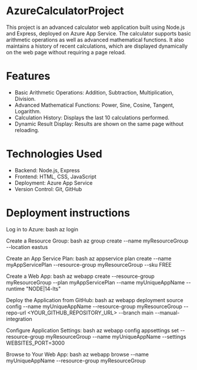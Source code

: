 # AzureCalculatorProject
This project is an advanced calculator web application built using Node.js and Express, deployed on Azure App Service. The calculator supports basic arithmetic operations as well as advanced mathematical functions. It also maintains a history of recent calculations, which are displayed dynamically on the web page without requiring a page reload.


# Features
* Basic Arithmetic Operations: Addition, Subtraction, Multiplication, Division.
* Advanced Mathematical Functions: Power, Sine, Cosine, Tangent, Logarithm.
* Calculation History: Displays the last 10 calculations performed.
* Dynamic Result Display: Results are shown on the same page without reloading.

# Technologies Used
* Backend: Node.js, Express
* Frontend: HTML, CSS, JavaScript
* Deployment: Azure App Service
* Version Control: Git, GitHub

# Deployment instructions

Log in to Azure:
bash
az login

Create a Resource Group:
bash
az group create --name myResourceGroup --location eastus

Create an App Service Plan:
bash
az appservice plan create --name myAppServicePlan --resource-group myResourceGroup --sku FREE

Create a Web App:
bash
az webapp create --resource-group myResourceGroup --plan myAppServicePlan --name myUniqueAppName --runtime "NODE|14-lts"

Deploy the Application from GitHub:
bash
az webapp deployment source config --name myUniqueAppName --resource-group myResourceGroup --repo-url <YOUR_GITHUB_REPOSITORY_URL> --branch main --manual-integration

Configure Application Settings:
bash
az webapp config appsettings set --resource-group myResourceGroup --name myUniqueAppName --settings WEBSITES_PORT=3000

Browse to Your Web App:
bash
az webapp browse --name myUniqueAppName --resource-group myResourceGroup
